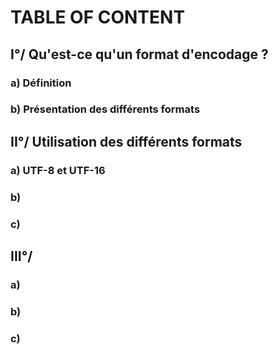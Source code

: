 # TABLE OF CONTENT

## I°/ Qu'est-ce qu'un format d'encodage ?

### a) Définition

### b) Présentation  des différents formats

## II°/ Utilisation des différents formats

### a) UTF-8 et UTF-16

### b) 

### c)

## III°/

### a)

### b)

### c)

